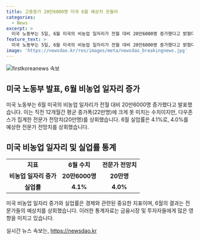 ```yaml
---
title: 고용증가 20만6000명 미국 6월 예상치 웃돌아
categories:
  - News
excerpt: >
  미국 노동부는 5일, 6월 미국의 비농업 일자리가 전월 대비 20만6000명 증가했다고 밝혔다. 이는 전문가 예상치를 웃돌았으나 12개월 평균 증가폭에는 못 미치는 수치다. 실업률은 예상치를 상회하는 4.1%로 발표되었다. (사진=AFP)
feature_text: >
  미국 노동부는 5일, 6월 미국의 비농업 일자리가 전월 대비 20만6000명 증가했다고 밝혔다. 이는 전문가 예상치를 웃돌았으나 12개월 평균 증가폭에는 못 미치는 수치다. 실업률은 예상치를 상회하는 4.1%로 발표되었다. (사진=AFP)
image: 'https://newsdao.kr/res/images/meta/newsdao_breakingnews.jpg'
---
```


<p><img src="https://newsdao.kr/res/images/meta/newsdao_breakingnews.jpg" alt="firstkoreanews 속보" /></p>

<h2 data-ke-size="size26">미국 노동부 발표, 6월 비농업 일자리 증가</h2>

<p data-ke-size="size16">미국 노동부는 6월 미국의 비농업 일자리가 전월 대비 20만6000명 증가했다고 발표했습니다. 이는 직전 12개월간 평균 증가폭(22만명)에 크게 못 미치는 수치이지만, 다우존스가 집계한 전문가 전망치(20만명)를 상회했습니다. 6월 실업률은 4.1%로, 4.0%를 예상한 전문가 전망치를 상회했습니다. </p>

<h2 data-ke-size="size26">미국 비농업 일자리 및 실업률 통계</h2>

<table>
<tbody>
<tr>
<td style="text-align: center; height: 17px;"><b>지표</b></td>
<td style="text-align: center; height: 17px;"><b>6월 수치</b></td>
<td style="text-align: center; height: 17px;"><b>전문가 전망치</b></td>
</tr>
<tr>
<td style="text-align: center; height: 17px;"><b>비농업 일자리 증가</b></td>
<td style="text-align: center; height: 17px;"><b>20만6000명</b></td>
<td style="text-align: center; height: 17px;"><b>20만명</b></td>
</tr>
<tr>
<td style="text-align: center; height: 17px;"><b>실업률</b></td>
<td style="text-align: center; height: 17px;"><b>4.1%</b></td>
<td style="text-align: center; height: 17px;"><b>4.0%</b></td>
</tr>
</tbody>
</table>

<p data-ke-size="size16">미국 비농업 일자리 증가와 실업률은 경제와 관련된 중요한 지표이며, 6월의 결과는 전문가들의 예상치를 상회했습니다. 이러한 통계자료는 금융시장 및 투자자들에게 많은 영향을 미치고 있습니다.</p>
실시간 뉴스 속보는, <a href="https://newsdao.kr" rel="dofollow">https://newsdao.kr</a>



